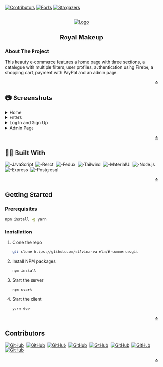 <!-- Badges -->
[![Contributors][contributors-shield]][contributors-url]
[![Forks][forks-shield]][forks-url]
[![Stargazers][stars-shield]][stars-url]


<!-- PROJECT LOGO -->
<br />
<div align="center" id="readme-top">
  <a href="https://github.com/silvina-varela/E-commerce">
    <img src="https://cdn-icons-png.flaticon.com/512/2495/2495414.png" alt="Logo" width="80" height="80">
  </a>

  <h2 align="center">Royal Makeup</h2>
</div>


<!-- ABOUT THE PROJECT -->
### About The Project

This beauty e-commerce features a home page with three sections, a catalogue with multiple filters, user profiles, authentication using Firebe, a shopping cart, payment with PayPal and an admin page.


<p align="right"><a href="#readme-top">🔝</a></p>

<!-- Screenshots -->
## :camera: Screenshots
<details>
  <summary>Home</summary>
  <div align="center"> 
  <img src="https://github.com/silvina-varela/E-commerce/blob/main/client/src/assets/screenshot01.png?raw=true" alt="screenshot" style="border:1px solid black;width:80%"/>
</div>
</details>
<details>
  <summary>Filters</summary>
  <div align="center"> 
  <img src="https://github.com/silvina-varela/E-commerce/blob/main/client/src/assets/screenshot02.png?raw=true" style="border:1px solid black;width:80%" alt="screenshot" />
</div>
</details>
<details>
  <summary>Log In and Sign Up</summary>
  <div align="center"> 
 <img src="https://github.com/silvina-varela/E-commerce/blob/main/client/src/assets/screenshot03.png?raw=true" style="border:1px solid black;height:30%" alt="screenshot" />
</div>
</details>
<details>
  <summary>Admin Page</summary>
   <div align="center"> 
 <img src="https://github.com/silvina-varela/E-commerce/blob/main/client/src/assets/screenshot06.png?raw=true" style="border:1px solid black;width:80%" alt="screenshot" />
</div>
  
 ---
  
  <div align="center"> 
 <img src="https://github.com/silvina-varela/E-commerce/blob/main/client/src/assets/screenshot04.png?raw=true" style="border:1px solid black;width:80%" alt="screenshot" />
</div>
  
  ---
  
  <div align="center"> 
 <img src="https://github.com/silvina-varela/E-commerce/blob/main/client/src/assets/screenshot05.png?raw=true" style="border:1px solid black;width:80%" alt="screenshot" />
</div>
</details>


<p align="right"><a href="#readme-top">🔝</a></p>

## 👩‍💻 Built With

![-JavaScript](https://img.shields.io/badge/JavaScript-323330?style=for-the-badge&logo=javascript&logoColor=F7DF1E)&nbsp;
![-React](https://img.shields.io/badge/React-20232A?style=for-the-badge&logo=react&logoColor=61DAFB)&nbsp;
![-Redux](https://img.shields.io/badge/Redux-593D88?style=for-the-badge&logo=redux&logoColor=white)&nbsp;
![-Tailwind](https://img.shields.io/badge/Tailwind_CSS-38B2AC?style=for-the-badge&logo=tailwind-css&logoColor=white)&nbsp;
![-MaterialUI](https://img.shields.io/badge/Material--UI-0081CB?style=for-the-badge&logo=material-ui&logoColor=white)&nbsp;
![-Node.js](https://img.shields.io/badge/Node.js-43853D?style=for-the-badge&logo=node.js&logoColor=white)&nbsp;
![-Express](https://img.shields.io/badge/Express.js-404D59?style=for-the-badge)&nbsp;
![-Postgresql](https://img.shields.io/badge/PostgreSQL-316192?style=for-the-badge&logo=postgresql&logoColor=white)&nbsp;


<p align="right"><a href="#readme-top">🔝</a></p>



<!-- GETTING STARTED -->
## Getting Started
### Prerequisites

  ```bash
  npm install -g yarn
  ```

### Installation

1. Clone the repo

   ```bash
   git clone https://github.com/silvina-varela/E-commerce.git
   ```
2. Install NPM packages
   ```bash
   npm install
   ```
3. Start the server
   ```bash
   npm start
   ```   
4. Start the client
   ```bash
   yarn dev
   ```  


<p align="right"><a href="#readme-top">🔝</a></p>







<!-- CONTACT -->
## Contributors 

[![GitHub](https://img.shields.io/badge/-Silvina%20Varela-181717?logo=github&logoColor=ffffff)](https://github.com/silvina-varela)&nbsp;
[![GitHub](https://img.shields.io/badge/-Kevin%20Carrillo-181717?logo=github&logoColor=ffffff)](https://github.com/KevinCarrillo93)&nbsp;
[![GitHub](https://img.shields.io/badge/-Fátima%20Insaurralde-181717?logo=github&logoColor=ffffff)](https://github.com/FatuInsau)&nbsp;
[![GitHub](https://img.shields.io/badge/-Arturo%20Kaadú-181717?logo=github&logoColor=ffffff)](https://github.com/arturokaadu)&nbsp;
[![GitHub](https://img.shields.io/badge/-Victoria%20Raineri-181717?logo=github&logoColor=ffffff)](https://github.com/vickyraineri)&nbsp;
[![GitHub](https://img.shields.io/badge/-Lucio%20Rebuffo-181717?logo=github&logoColor=ffffff)](https://github.com/luciorebuffo)&nbsp;
[![GitHub](https://img.shields.io/badge/-Facundo%20Álvarez-181717?logo=github&logoColor=ffffff)](https://github.com/finstory)&nbsp;
[![GitHub](https://img.shields.io/badge/-Yeiduin%20Romero-181717?logo=github&logoColor=ffffff)](https://github.com/Yeiduin)&nbsp;



<p align="right"><a href="#readme-top">🔝</a></p>



<!-- MARKDOWN LINKS & IMAGES -->
[contributors-shield]: https://img.shields.io/github/contributors/silvina-varela/E-commerce.svg?style=for-the-badge
[contributors-url]: https://github.com/silvina-varela/E-commerce/graphs/contributors
[forks-shield]: https://img.shields.io/github/forks/silvina-varela/E-commerce.svg?style=for-the-badge
[forks-url]: https://github.com/silvina-varela/E-commerce/network/members
[stars-shield]: https://img.shields.io/github/stars/silvina-varela/E-commerce.svg?style=for-the-badge
[stars-url]: https://github.com/silvina-varela/E-commerce/stargazers
